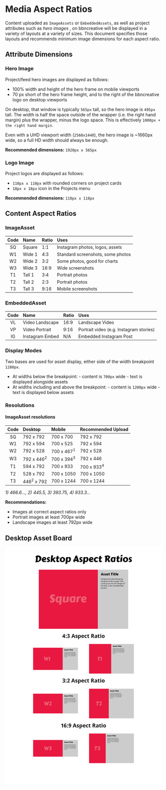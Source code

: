 # Media Aspect Ratios

Content uploaded as `ImageAssets` or `EmbeddedAssets`, as well as project attributes such as _hero images_ , on bbncreative will be displayed in a variety of layouts at a variety of sizes. This document specifies those layouts and recommends minimum image dimensions for each aspect ratio.

## Attribute Dimensions

### Hero Image

Project/feed hero images are displayed as follows:

- 100% width and height of the hero frame on mobile viewports
- 70 px short of the hero frame height, and to the right of the bbncreative logo on desktop viewports

On desktop, that window is typically `565px` tall, so the hero image is `495px` tall. The width is half the space outside of the wrapper (i.e. the right hand margin) plus the wrapper, minus the logo space. This is effectively `1000px + the right hand margin`.

Even with a UHD viewport width (`2560x1440`), the hero image is ~1660px wide, so a full HD width should always be enough.

**Recommended dimensions:** `1920px x 565px`

### Logo Image

Project logos are displayed as follows:

- `110px x 110px` with rounded corners on project cards
- `18px x 18px` icon in the Projects menu

**Recommended dimensions:** `110px x 110px`

## Content Aspect Ratios

### ImageAsset

| Code | Name | Ratio | Uses |
|:--:|:--|:--|:--|
| SQ | Square | 1:1 | Instagram photos, logos, assets
| W1 | Wide 1 | 4:3 | Standard screenshots, some photos |
| W2 | Wide 2 | 3:2 | Some photos, good for charts |
| W3 | Wide 3 | 16:9 | Wide screenshots |
| T1 | Tall 1 | 3:4 | Portrait photos |
| T2 | Tall 2 | 2:3 | Portrait photos |
| T3 | Tall 3 | 9:16 | Mobile screenshots |

### EmbeddedAsset

| Code | Name | Ratio | Uses |
|:--:|:--|:--|:--|
| VL | Video Landscape | 16:9 | Landscape Video |
| VP | Video Portrait | 9:16 | Portrait video (e.g. Instagram stories) |
| IG | Instagram Embed | N/A | Embedded Instagram Post |

### Display Modes

Two bases are used for asset display, either side of the width breakpoint `1280px`.

- At widths below the breakpoint:
        - content is `700px` wide
        - text is displayed alongside assets
- At widths including and above the breakpoint:
        - content is `1200px` wide
        - text is displayed below assets

### Resolutions

#### ImageAsset resolutions

| Code | Desktop | Mobile | Recommended Upload |
|:--:|:--|:--|:--|
| SQ | 792 x 792 | 700 x 700 | 792 x 792 |
| W1 | 792 x 594 | 700 x 525 | 792 x 594 |
| W2 | 792 x 528 | 700 x 467<sup>1</sup> | 792 x 528 |
| W3 | 792 x 446<sup>2</sup> | 700 x 394<sup>3</sup> | 792 x 446 |
| T1 | 594 x 792 | 700 x 933 | 700 x 933<sup>4</sup> |
| T2 | 528 x 792 | 700 x 1050 | 700 x 1050 |
| T3 | 446<sup>2</sup> x 792 | 700 x 1244 | 700 x 1244 |

*1) 466.6..., 2) 445.5, 3) 393.75, 4) 933.3...*

**Recommendations:**

- Images at correct aspect ratios only
- Portrait images at least 700px wide
- Landscape images at least 792px wide

## Desktop Asset Board

![Desktop Asset Board](Desktop_Asset_Board.png)
